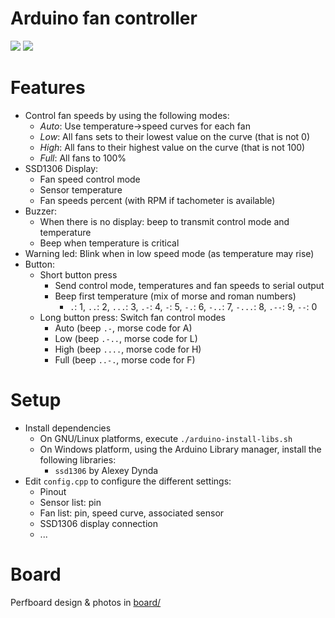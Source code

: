 
# Arduino fan controller

![](board/setup.jpg)
![](board/board-0.jpg)

# Features
- Control fan speeds by using the following modes:
    + _Auto_: Use temperature->speed curves for each fan
    + _Low_: All fans sets to their lowest value on the curve (that is not 0)
    + _High_: All fans to their highest value on the curve (that is not 100)
    + _Full_: All fans to 100%
- SSD1306 Display:
    + Fan speed control mode
    + Sensor temperature
    + Fan speeds percent (with RPM if tachometer is available)
- Buzzer:
    - When there is no display: beep to transmit control mode and temperature
    - Beep when temperature is critical
- Warning led: Blink when in low speed mode (as temperature may rise)
- Button:
    + Short button press
        * Send control mode, temperatures and fan speeds to serial output
        * Beep first temperature (mix of morse and roman numbers)
            - `.`: 1, `..`: 2, `...`: 3, `.-`: 4, `-`: 5, `-.`: 6, `-..`: 7, `-...`: 8, `.--`: 9, `--`: 0
    + Long button press: Switch fan control modes
        * Auto (beep `.-`, morse code for A)
        * Low (beep `.-..`, morse code for L)
        * High (beep `....`, morse code for H)
        * Full (beep `..-.`, morse code for F)


# Setup

- Install dependencies
	+ On GNU/Linux platforms, execute `./arduino-install-libs.sh`
	+ On Windows platform, using the Arduino Library manager, install the following libraries:
		* `ssd1306` by Alexey Dynda
- Edit `config.cpp` to configure the different settings:
    + Pinout
    + Sensor list: pin
    + Fan list: pin, speed curve, associated sensor
    + SSD1306 display connection
    + ...


# Board

Perfboard design & photos in [board/](board/)


